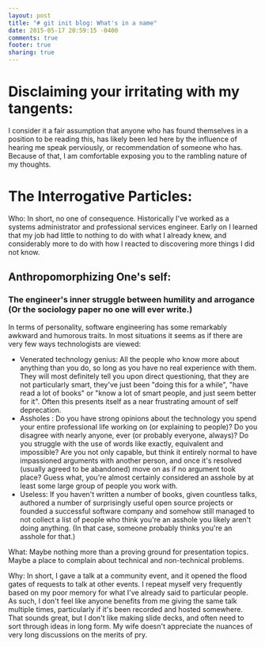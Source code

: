 ```yaml
---
layout: post
title: "# git init blog: What's in a name"
date: 2015-05-17 20:59:15 -0400
comments: true
footer: true
sharing: true
---
```


# Disclaiming your irritating with my tangents:

I consider it a fair assumption that anyone who has found themselves in a position to be reading this, has likely been led here by the influence of hearing me speak perviously, or recommendation of someone who has. Because of that, I am comfortable exposing you to the rambling nature of my thoughts.

# The Interrogative Particles:

Who: In short, no one of consequence. Historically I've worked as a systems administrator and professional services engineer. Early on I learned that my job had little to nothing to do with what I already knew, and considerably more to do with how I reacted to discovering more things I did not know.

## Anthropomorphizing One's self:
### The engineer's inner struggle between humility and arrogance (Or the sociology paper no one will ever write.)

In terms of personality, software engineering has some remarkably awkward and humorous traits. In most situations it seems as if there are very few ways technologists are viewed:

- Venerated technology genius: All the people who know more about anything than you do, so long as you have no real experience with them. They will most definitely tell you upon direct questioning, that they are not particularly smart, they've just been "doing this for a while", "have read a lot of books" or "know a lot of smart people, and just seem better for it". Often this presents itself as a near frustrating amount of self deprecation.
- Assholes : Do you have strong opinions about the technology you spend your entire professional life working on (or explaining to people)? Do you disagree with nearly anyone, ever (or probably everyone, always)? Do you struggle with the use of words like exactly, equivalent and impossible? Are you not only capable, but think it entirely normal to have impassioned arguments with another person, and once it's resolved (usually agreed to be abandoned) move on as if no argument took place? Guess what, you're almost certainly considered an asshole by at least some large group of people you work with.
- Useless: If you haven't written a number of books, given countless talks, authored a number of surprisingly useful open source projects or founded a successful software company and somehow still managed to not collect a list of people who think you're an asshole you likely aren't doing anything. (In that case, someone probably thinks you're an asshole for that.)

What: Maybe nothing more than a proving ground for presentation topics. Maybe a place to complain about technical and non-technical problems.

Why: In short, I gave a talk at a community event, and it opened the flood gates of requests to talk at other events. I repeat myself very frequently based on my poor memory for what I've already said to particular people. As such, I don't feel like anyone benefits from me giving the same talk multiple times, particularly if it's been recorded and hosted somewhere. That sounds great, but I don't like making slide decks, and often need to sort through ideas in long form. My wife doesn't appreciate the nuances of very long discussions on the merits of pry.
